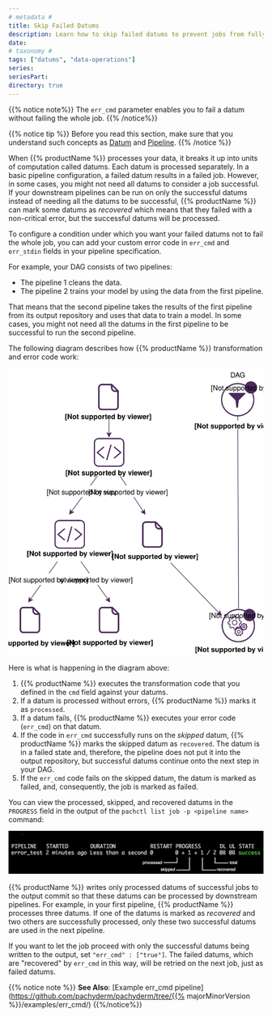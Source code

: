 ```yaml
---
# metadata # 
title: Skip Failed Datums
description: Learn how to skip failed datums to prevent jobs from fully failing.
date: 
# taxonomy #
tags: ["datums", "data-operations"]
series:
seriesPart:
directory: true 
---
```


{{% notice note%}}
The `err_cmd` parameter enables you to fail a datum without failing the
whole job.
{{% /notice%}}

{{% notice tip %}}
Before you read this section, make sure that you understand such
concepts as [Datum](../../learn/glossary/datum) and
[Pipeline](../../learn/glossary/pipeline/).
{{% /notice %}}

When {{% productName %}} processes your data, it breaks it up into units of
computation called datums. Each datum is processed separately.
In a basic pipeline configuration, a failed datum results in a failed
job. However, in some cases, you might not need all datums
to consider a job successful. If your downstream pipelines can be run
on only the successful datums instead of needing all the datums to be
successful, {{% productName %}} can mark some datums as *recovered* which means
that they failed with a non-critical error, but the successful datums
will be processed.

To configure a condition under which you want your failed datums not
to fail the whole job, you can add your custom error code in
`err_cmd` and `err_stdin` fields in your pipeline specification.

For example, your DAG consists of two pipelines:

* The pipeline 1 cleans the data.
* The pipeline 2 trains your model by using the data from the first pipeline.

That means that the second pipeline takes the results of the first pipeline
from its output repository and uses that data to train a model. In some cases,
you might not need all the datums in the first pipeline to be successful
to run the second pipeline.

The following diagram describes how {{% productName %}} transformation and error
code work:

![err_cmd logic](/images/err_cmd_workflow.svg)

Here is what is happening in the diagram above:

1. {{% productName %}} executes the transformation code that you defined in
the `cmd` field against your datums.
1. If a datum is processed without errors, {{% productName %}} marks it as
`processed`.
1. If a datum fails, {{% productName %}} executes your
error code (`err_cmd`) on that datum.
1. If the code in `err_cmd` successfully runs on the *skipped* datum,
{{% productName %}} marks the skipped datum as `recovered`. The datum is in a
failed state and, therefore, the pipeline does not put it into the output
repository, but successful datums continue onto the next step in your DAG.
1. If the `err_cmd` code fails on the skipped datum, the datum is marked
as failed, and, consequently, the job is marked as failed.

You can view the processed, skipped, and recovered datums in the `PROGRESS`
field in the output of the `pachctl list job -p <pipeline name>` command:

![Datums in progress](/images/datums_in_progress.png)

{{% productName %}} writes only processed datums of successful jobs to the output
commit so that these datums can be processed by downstream pipelines.
For example, in your first pipeline, {{% productName %}} processes three datums.
If one of the datums is marked as *recovered* and two others are
successfully processed, only these two successful datums are used in
the next pipeline.

If you want to let the job proceed with only the successful datums being
written to the output, set `"err_cmd" : ["true"]`. The failed datums,
which are "recovered" by `err_cmd` in this way, will be retried on
the next job, just as failed datums.

{{% notice note %}}
**See Also**: [Example err_cmd pipeline](https://github.com/pachyderm/pachyderm/tree/{{% majorMinorVersion %}}/examples/err_cmd/)
{{%/notice%}}
